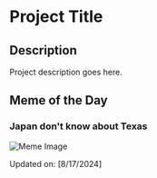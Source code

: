 # Project Title

## Description

Project description goes here.

## Meme of the Day

### Japan don't know about Texas
![Meme Image](https://i.redd.it/a85gtwgp0nid1.png)

Updated on: [8/17/2024]